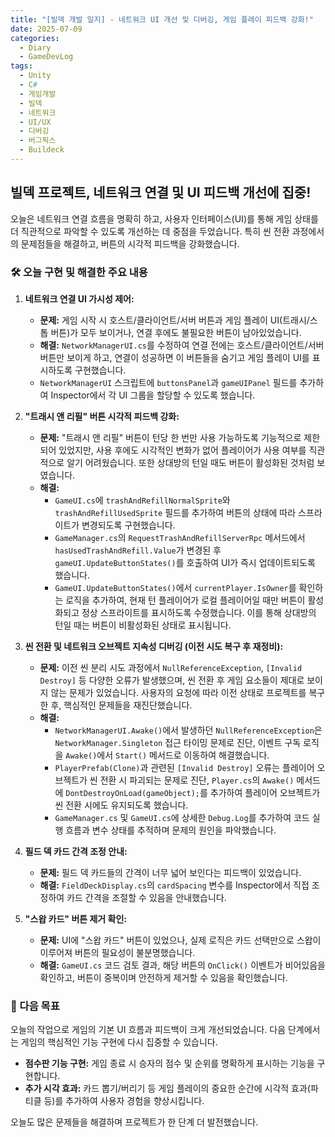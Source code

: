 ```yaml
---
title: "[빌덱 개발 일지] - 네트워크 UI 개선 및 디버깅, 게임 플레이 피드백 강화!"
date: 2025-07-09
categories:
  - Diary
  - GameDevLog
tags:
  - Unity
  - C#
  - 게임개발
  - 빌덱
  - 네트워크
  - UI/UX
  - 디버깅
  - 버그픽스
  - Buildeck
---
```


## 빌덱 프로젝트, 네트워크 연결 및 UI 피드백 개선에 집중!

오늘은 네트워크 연결 흐름을 명확히 하고, 사용자 인터페이스(UI)를 통해 게임 상태를 더 직관적으로 파악할 수 있도록 개선하는 데 중점을 두었습니다. 특히 씬 전환 과정에서의 문제점들을 해결하고, 버튼의 시각적 피드백을 강화했습니다.

### 🛠️ 오늘 구현 및 해결한 주요 내용

1.  **네트워크 연결 UI 가시성 제어:**
    *   **문제:** 게임 시작 시 호스트/클라이언트/서버 버튼과 게임 플레이 UI(트래시/스톱 버튼)가 모두 보이거나, 연결 후에도 불필요한 버튼이 남아있었습니다.
    *   **해결:** `NetworkManagerUI.cs`를 수정하여 연결 전에는 호스트/클라이언트/서버 버튼만 보이게 하고, 연결이 성공하면 이 버튼들을 숨기고 게임 플레이 UI를 표시하도록 구현했습니다.
    *   `NetworkManagerUI` 스크립트에 `buttonsPanel`과 `gameUIPanel` 필드를 추가하여 Inspector에서 각 UI 그룹을 할당할 수 있도록 했습니다.

2.  **"트래시 앤 리필" 버튼 시각적 피드백 강화:**
    *   **문제:** "트래시 앤 리필" 버튼이 턴당 한 번만 사용 가능하도록 기능적으로 제한되어 있었지만, 사용 후에도 시각적인 변화가 없어 플레이어가 사용 여부를 직관적으로 알기 어려웠습니다. 또한 상대방의 턴일 때도 버튼이 활성화된 것처럼 보였습니다.
    *   **해결:**
        *   `GameUI.cs`에 `trashAndRefillNormalSprite`와 `trashAndRefillUsedSprite` 필드를 추가하여 버튼의 상태에 따라 스프라이트가 변경되도록 구현했습니다.
        *   `GameManager.cs`의 `RequestTrashAndRefillServerRpc` 메서드에서 `hasUsedTrashAndRefill.Value`가 변경된 후 `gameUI.UpdateButtonStates()`를 호출하여 UI가 즉시 업데이트되도록 했습니다.
        *   `GameUI.UpdateButtonStates()`에서 `currentPlayer.IsOwner`를 확인하는 로직을 추가하여, 현재 턴 플레이어가 로컬 플레이어일 때만 버튼이 활성화되고 정상 스프라이트를 표시하도록 수정했습니다. 이를 통해 상대방의 턴일 때는 버튼이 비활성화된 상태로 표시됩니다.

3.  **씬 전환 및 네트워크 오브젝트 지속성 디버깅 (이전 시도 복구 후 재정비):**
    *   **문제:** 이전 씬 분리 시도 과정에서 `NullReferenceException`, `[Invalid Destroy]` 등 다양한 오류가 발생했으며, 씬 전환 후 게임 요소들이 제대로 보이지 않는 문제가 있었습니다. 사용자의 요청에 따라 이전 상태로 프로젝트를 복구한 후, 핵심적인 문제들을 재진단했습니다.
    *   **해결:**
        *   `NetworkManagerUI.Awake()`에서 발생하던 `NullReferenceException`은 `NetworkManager.Singleton` 접근 타이밍 문제로 진단, 이벤트 구독 로직을 `Awake()`에서 `Start()` 메서드로 이동하여 해결했습니다.
        *   `PlayerPrefab(Clone)`과 관련된 `[Invalid Destroy]` 오류는 플레이어 오브젝트가 씬 전환 시 파괴되는 문제로 진단, `Player.cs`의 `Awake()` 메서드에 `DontDestroyOnLoad(gameObject);`를 추가하여 플레이어 오브젝트가 씬 전환 시에도 유지되도록 했습니다.
        *   `GameManager.cs` 및 `GameUI.cs`에 상세한 `Debug.Log`를 추가하여 코드 실행 흐름과 변수 상태를 추적하며 문제의 원인을 파악했습니다.

4.  **필드 덱 카드 간격 조정 안내:**
    *   **문제:** 필드 덱 카드들의 간격이 너무 넓어 보인다는 피드백이 있었습니다.
    *   **해결:** `FieldDeckDisplay.cs`의 `cardSpacing` 변수를 Inspector에서 직접 조정하여 카드 간격을 조절할 수 있음을 안내했습니다.

5.  **"스왑 카드" 버튼 제거 확인:**
    *   **문제:** UI에 "스왑 카드" 버튼이 있었으나, 실제 로직은 카드 선택만으로 스왑이 이루어져 버튼의 필요성이 불분명했습니다.
    *   **해결:** `GameUI.cs` 코드 검토 결과, 해당 버튼의 `OnClick()` 이벤트가 비어있음을 확인하고, 버튼이 중복이며 안전하게 제거할 수 있음을 확인했습니다.

### 🚀 다음 목표

오늘의 작업으로 게임의 기본 UI 흐름과 피드백이 크게 개선되었습니다. 다음 단계에서는 게임의 핵심적인 기능 구현에 다시 집중할 수 있습니다.

*   **점수판 기능 구현:** 게임 종료 시 승자의 점수 및 순위를 명확하게 표시하는 기능을 구현합니다.
*   **추가 시각 효과:** 카드 뽑기/버리기 등 게임 플레이의 중요한 순간에 시각적 효과(파티클 등)를 추가하여 사용자 경험을 향상시킵니다.

오늘도 많은 문제들을 해결하며 프로젝트가 한 단계 더 발전했습니다.
